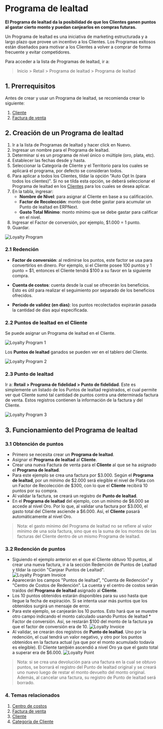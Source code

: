 <!-- add-breadcrumbs -->
# Programa de lealtad

**El Programa de lealtad da la posibilidad de que los Clientes ganen puntos al gastar cierto monto y puedan canjearlos en compras futuras.**

Un Programa de lealtad es una iniciativa de marketing estructurada y a largo plazo que provee un incentivo a los Clientes. Los Programas exitosos están diseñados para motivar a los Clientes a volver a comprar de forma frecuente y evitar competidores.

Para acceder a la lista de Programas de lealtad, ir a:
> Inicio > Retail > Programa de lealtad > Programa de lealtad

## 1. Prerrequisitos
Antes de crear y usar un Programa de lealtad, se recomienda crear lo siguiente:

1. [Cliente](/docs/user/manual/es/CRM/customer)
1. [Factura de venta](/docs/user/manual/es/accounts/sales-invoice)

## 2. Creación de un Programa de lealtad
1. Ir a la lista de Programas de lealtad y hacer click en Nuevo.
1. Ingresar un nombre para el Programa de lealtad.
1. Determinar si es un programa de nivel único o múltiple (oro, plata, etc).
1. Establecer las fechas desde y hasta.
1. Seleccionar la Categoría de Cliente y el Territorio para los cuales se aplicará el programa, por defecto se consideran todos.
1. Para aplicar a todos los Clientes, tildar la opción "Auto Opt In (para todos los clientes)". Si no se tilda esta opción, se deberá seleccionar el Programa de lealtad en los [Clientes](/docs/user/manual/en/accounts/loyalty-program#22-loyalty-points-in-customer) para los cuales se desea aplicar.
1. En la tabla, ingresar:
    * **Nombre de Nivel**: para asignar al Cliente en base a su calificación.
    * **Factor de Recolección**: monto que debe gastar para acumular un Punto de lealtad en ERPNext.
    * **Gasto Total Mínimo**: monto mínimo que se debe gastar para calificar en el nivel.
1. Ingresar el Factor de conversión, por ejemplo, $1.000 = 1 punto.
1. Guardar. 

 <img class="screenshot" alt="Loyalty Program" src="{{docs_base_url}}/assets/img/accounts/loyalty-program.png">

### 2.1 Redención

* **Factor de conversión**: al redimirse los puntos, este factor se usa para convertirlos en dinero. Por ejemplo, si el Cliente posee 100 puntos y 1 punto = $1, entonces el Cliente tendrá $100 a su favor en la siguiente compra.

* **Cuenta de costos**: cuenta desde la cual se ofrecerán los beneficios. Esto es útil para realizar el seguimiento por separado de los beneficios ofrecidos.

* **Período de validez (en días)**: los puntos recolectados expirarán pasada la cantidad de días aquí especificada.

### 2.2 Puntos de lealtad en el Cliente

Se puede asignar un Programa de lealtad en el Cliente.

<img class="screenshot" alt="Loyalty Program 1" src="{{docs_base_url}}/assets/img/accounts/loyalty-program-1.png">

Los **Puntos de lealtad** ganados se pueden ver en el tablero del Cliente.

<img class="screenshot" alt="Loyalty Program 2" src="{{docs_base_url}}/assets/img/accounts/loyalty-program-2.png">

### 2.3 Punto de lealtad
Ir a: **Retail > Programa de fidelidad > Punto de fidelidad**.
Este es simplemente un listado de los Puntos de lealtad registrados, el cual permite ver qué Cliente sumó tal cantidad de puntos contra una determinada factura de venta. Estos registros contienen la información de la factura y del Cliente.

<img class="screenshot" alt="Loyalty Program 3" src="{{docs_base_url}}/assets/img/accounts/loyalty-program-3.png">

## 3. Funcionamiento del Programa de lealtad

### 3.1 Obtención de puntos

* Primero se necesita crear un **Programa de lealtad**.
* Asignar el **Programa de lealtad** al **Cliente**.
* Crear una nueva Factura de venta para el **Cliente** al que se ha asignado el **Programa de lealtad**.
* Para este ejemplo se crea una factura por $3.000. Según el **Programa de lealtad**, por un mínimo de $2.000 será elegible el nivel de Plata con un Factor de Recolección de $300, con lo que el **Cliente** recibirá 10 puntos por su compra.
* Al validar la factura, se creará un registro de **Punto de lealtad**.
* En el **Programa de lealtad** del ejemplo, con un mínimo de $6.000 se accede al nivel Oro. Por lo que, al validar una factura por $3.000, el gasto total del Cliente asciende a $6.000. Así, el **Cliente** pasará automáticamente al nivel Oro.

> Nota: el gasto mínimo del Programa de lealtad no se refiere al valor mínimo de una sola factura, sino que es la suma de los montos de las facturas del Cliente dentro de un mismo Programa de lealtad.

### 3.2 Redención de puntos

* Siguiendo el ejemplo anterior en el que el Cliente obtuvo 10 puntos, al crear una nueva factura, ir a la sección Redención de Puntos de Lealtad y tildar la opción "Canjear Puntos de Lealtad".
 ![Loyalty Program Invoice](/docs/assets/img/accounts/loyalty-program-inv.png)
* Aparecerán los campos "Puntos de lealtad", "Cuenta de Redención" y "Centro de Costos de Redención". La cuenta y el centro de costos serán traídos del **Programa de lealtad** asignado al **Cliente**.
* Los 10 puntos obtenidos estarán disponibles para su uso hasta que llegue la fecha de expiración. Si se intenta usar más puntos que los obtenidos surgirá un mensaje de error.
* Para este ejemplo, se canjearán los 10 puntos. Esto hará que se muestre otro campo indicando el monto calculado usando Puntos de lealtad * Factor de conversión. Así, se restarán $100 del monto de la factura ya que el factor de conversión era de 10.
 ![Loyalty Invoice](/docs/assets/img/accounts/loyalty-program-inv2.png)
* Al validar, se crearán dos registros de **Punto de lealtad**. Uno por la redención, el cual tendrá un valor negativo, y otro por los puntos obtenidos en la factura actual (ya que por el monto acumulado todavía es elegible). El Cliente también ascendió a nivel Oro ya que el gasto total a superar era de $6.000.
 ![Loyalty Point](/docs/assets/img/accounts/loyalty-point-2.png)

> Nota: si se crea una devolución para una factura en la cual se obtuvo puntos, se borrará el registro del Punto de lealtad original y se creará uno nuevo luego de restar el monto devuelto del monto original. Además, al cancelar una factura, su registro de Punto de lealtad será borrado.

### 4. Temas relacionados
1. [Centro de costos](/docs/user/manual/es/accounts/cost-center)
1. [Factura de venta](/docs/user/manual/es/accounts/sales-invoice)
1. [Cliente](/docs/user/manual/es/CRM/customer)
1. [Categoría de Cliente](/docs/user/manual/es/CRM/customer-group)

